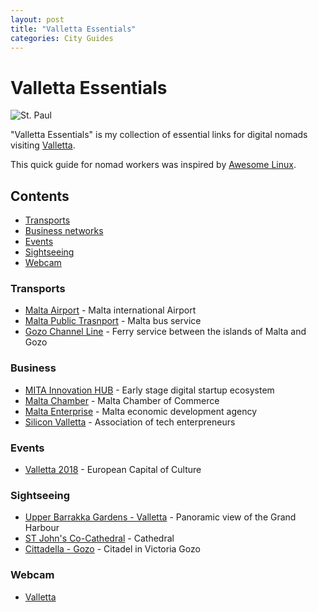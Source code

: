 ```yaml
---
layout: post
title: "Valletta Essentials"
categories: City Guides
---
```



# Valletta Essentials

![St. Paul](https://raw.githubusercontent.com/marcofromsicily/blog/master/images/stpaul.jpg)

"Valletta Essentials" is my collection of essential links for digital nomads visiting [Valletta](http://www.cityofvalletta.org/).

This quick guide for nomad workers was inspired by [Awesome Linux](https://github.com/madbob/awesome-linux-dev).

## Contents

* [Transports](#transports)
* [Business networks](#business)
* [Events](#events)
* [Sightseeing](#sightseeing)
* [Webcam](#webcam)


### Transports

* [Malta Airport](https://www.maltairport.com/) - Malta international Airport
* [Malta Public Trasnport](https://www.publictransport.com.mt/) - Malta bus service
* [Gozo Channel Line](http://www.gozochannel.com/en/home.htm) -  Ferry service between the islands of Malta and Gozo

### Business

* [MITA Innovation HUB](https://mitainnovationhubcms.gov.mt) - Early ​stage digital startup ecosystem
* [Malta Chamber](http://www.maltachamber.org.mt/) - Malta Chamber of Commerce
* [Malta Enterprise](https://www.maltaenterprise.com/) - Malta economic development agency
* [Silicon Valletta](https://siliconvalletta.com/) - Association of tech enterpreneurs


### Events

* [Valletta 2018](http://valletta2018.org/) - European Capital of Culture

### Sightseeing

* [Upper Barrakka Gardens - Valletta](https://youtu.be/HooxK8XmXw8) - Panoramic view of the Grand Harbour
* [ST John's Co-Cathedral](https://www.stjohnscocathedral.com/) - Cathedral
* [Cittadella - Gozo](https://en.wikipedia.org/wiki/Cittadella_(Gozo)) -  Citadel in Victoria Gozo


### Webcam

* [Valletta](https://www.skylinewebcams.com/it/webcam/malta/malta/valletta/valletta-tigne-seafront.html)
